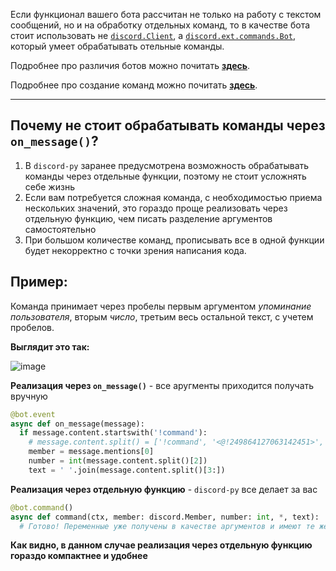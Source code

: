 Если функционал вашего бота рассчитан не только на работу с текстом сообщений, но и на обработку отдельных команд, то в качестве бота стоит использовать не [`discord.Client`][1], а [`discord.ext.commands.Bot`][2], который умеет обрабатывать отельные команды.

Подробнее про различия ботов можно почитать [**здесь**][3].

Подробнее про создание команд можно почитать [**здесь**][4].

---

## Почему не стоит обрабатывать команды через `on_message()`?

1. В `discord-py` заранее предусмотрена возможность обрабатывать команды через отдельные функции, поэтому не стоит усложнять себе жизнь
2. Если вам потребуется сложная команда, с необходимостью приема нескольких значений, это гораздо проще реализовать через отдельную функцию, чем писать разделение аргументов самостоятельно
3. При большом количестве команд, прописывать все в одной функции будет некорректно с точки зрения написания кода.

## Пример:

Команда принимает через пробелы первым аргументом *упоминание пользователя*, вторым *число*, третьим весь остальной текст, с учетем пробелов.

**Выглядит это так:**

![image](https://user-images.githubusercontent.com/61795655/145382386-a441072c-4c1a-4849-90e9-fa27ec9f32c5.png)

**Реализация через `on_message()`** - все аругменты приходится получать вручную
```py
@bot.event
async def on_message(message):  
  if message.content.startswith('!command'):
    # message.content.split() = ['!command', '<@!249864127063142451>', '2', 'текст', 'с', 'пробелами']
    member = message.mentions[0]
    number = int(message.content.split()[2])
    text = ' '.join(message.content.split()[3:])
```

**Реализация через отдельную функцию** - `discord-py` все делает за вас
```py
@bot.command()
async def command(ctx, member: discord.Member, number: int, *, text):
  # Готово! Переменные уже получены в качестве аргументов и имеют те же типы
```

**Как видно, в данном случае реализация через отдельную функцию гораздо компактнее и удобнее**

[1]: https://discordpy.readthedocs.io/en/stable/api.html?highlight=client#discord.Client
[2]: https://discordpy.readthedocs.io/en/stable/ext/commands/api.html?highlight=bot#discord.ext.commands.Bot
[3]: https://github.com/denisnumb/discord-py-guide/blob/main/discord-py.md#%D0%BD%D0%B0%D1%87%D0%B0%D0%BB%D0%BE-%D1%80%D0%B0%D0%B1%D0%BE%D1%82%D1%8B-%D1%81-%D0%B1%D0%BE%D1%82%D0%BE%D0%BC-%D0%B8-discord-py
[4]: https://github.com/denisnumb/discord-py-guide/blob/main/discord-py.md#%D0%BE%D0%B1%D1%80%D0%B0%D0%B1%D0%BE%D1%82%D0%BA%D0%B0-%D0%BE%D1%82%D0%B4%D0%B5%D0%BB%D1%8C%D0%BD%D1%8B%D1%85-%D0%BA%D0%BE%D0%BC%D0%B0%D0%BD%D0%B4
